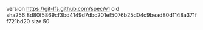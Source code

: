 version https://git-lfs.github.com/spec/v1
oid sha256:8d80f5869cf3bd4149d7dbc201ef5076b25d04c9bead80d1148a371ff721bd20
size 50
